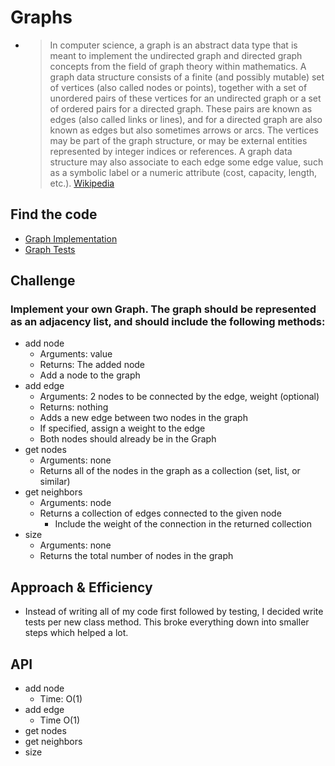 # Graphs
- > In computer science, a graph is an abstract data type that is meant to implement the undirected graph and directed graph concepts from the field of graph theory within mathematics. A graph data structure consists of a finite (and possibly mutable) set of vertices (also called nodes or points), together with a set of unordered pairs of these vertices for an undirected graph or a set of ordered pairs for a directed graph. These pairs are known as edges (also called links or lines), and for a directed graph are also known as edges but also sometimes arrows or arcs. The vertices may be part of the graph structure, or may be external entities represented by integer indices or references. A graph data structure may also associate to each edge some edge value, such as a symbolic label or a numeric attribute (cost, capacity, length, etc.). [Wikipedia](https://en.wikipedia.org/wiki/Graph_(abstract_data_type))

## Find the code
- [Graph Implementation](graph.py)
- [Graph Tests](tests/../../../tests/test_graph.py)

## Challenge
### Implement your own Graph. The graph should be represented as an adjacency list, and should include the following methods:

- add node
  * Arguments: value
  * Returns: The added node
  * Add a node to the graph
- add edge
  * Arguments: 2 nodes to be connected by the edge, weight (optional)
  * Returns: nothing
  * Adds a new edge between two nodes in the graph
  * If specified, assign a weight to the edge
  * Both nodes should already be in the Graph
- get nodes
  * Arguments: none
  * Returns all of the nodes in the graph as a collection (set, list, or similar)
- get neighbors
  * Arguments: node
  * Returns a collection of edges connected to the given node
    * Include the weight of the connection in the returned collection
- size
  * Arguments: none
  * Returns the total number of nodes in the graph

## Approach & Efficiency
- Instead of writing all of my code first followed by testing, I decided write tests per new class method. This broke everything down into smaller steps which helped a lot.

## API
- add node
  - Time: O(1)
- add edge
  - Time O(1)
- get nodes
- get neighbors
- size
